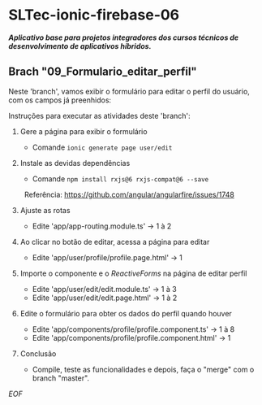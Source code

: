 # SLTec-ionic-firebase-06

__*Aplicativo base para projetos integradores dos cursos técnicos de desenvolvimento de aplicativos híbridos.*__

## Brach "09_Formulario_editar_perfil"

Neste 'branch', vamos exibir o formulário para editar o perfil do usuário, com os campos já preenhidos:

Instruções para executar as atividades deste 'branch':

1) Gere a página para exibir o formulário

    - Comande `ionic generate page user/edit`

2) Instale as devidas dependências

    - Comande `npm install rxjs@6 rxjs-compat@6 --save`

&nbsp; &nbsp; &nbsp; &nbsp; Referência: https://github.com/angular/angularfire/issues/1748

3) Ajuste as rotas

    - Edite 'app/app-routing.module.ts' &rarr; 1 à 2

4) Ao clicar no botão de editar, acessa a página para editar

    - Edite 'app/user/profile/profile.page.html' &rarr; 1 

5) Importe o componente e o *ReactiveForms* na página de editar perfil 

    - Edite 'app/user/edit/edit.module.ts' &rarr; 1 à 3
    - Edite 'app/user/edit/edit.page.html' &rarr; 1 à 2

6) Edite o formulário para obter os dados do perfil quando houver

    - Edite 'app/components/profile/profile.component.ts' &rarr; 1 à 8
    - Edite 'app/components/profile/profile.component.html' &rarr; 1

7) Conclusão

    - Compile, teste as funcionalidades e depois, faça o "merge" com o branch "master".

*EOF*
